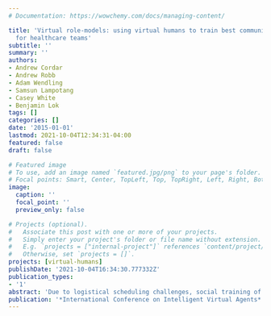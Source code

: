 ```yaml
---
# Documentation: https://wowchemy.com/docs/managing-content/

title: 'Virtual role-models: using virtual humans to train best communication practices
  for healthcare teams'
subtitle: ''
summary: ''
authors:
- Andrew Cordar
- Andrew Robb
- Adam Wendling
- Samsun Lampotang
- Casey White
- Benjamin Lok
tags: []
categories: []
date: '2015-01-01'
lastmod: 2021-10-04T12:34:31-04:00
featured: false
draft: false

# Featured image
# To use, add an image named `featured.jpg/png` to your page's folder.
# Focal points: Smart, Center, TopLeft, Top, TopRight, Left, Right, BottomLeft, Bottom, BottomRight.
image:
  caption: ''
  focal_point: ''
  preview_only: false

# Projects (optional).
#   Associate this post with one or more of your projects.
#   Simply enter your project's folder or file name without extension.
#   E.g. `projects = ["internal-project"]` references `content/project/deep-learning/index.md`.
#   Otherwise, set `projects = []`.
projects: [virtual-humans]
publishDate: '2021-10-04T16:34:30.777332Z'
publication_types:
- '1'
abstract: 'Due to logistical scheduling challenges, social training of conflict resolution skills with healthcare professionals is a difficult task. To overcome these challenges, we used virtual humans to fill in as surgical teammates and train conflict resolution skills in a surgical scenario. Surgical technologists were recruited at a United States teaching hospital to interact with a virtual nurse, virtual surgeon, and virtual anesthesiologist in a team training exercise. Leveraging social learning theory, the virtual nurse on the team modeled one of two conflict resolution strategies, either best practices or bad practices, during an important decision moment in the exercise. In a second important decision moment, we assessed if surgical technologists demonstrated the conflict resolution model they observed. We found human participants were successfully able to demonstrate the ideal conflict resolution strategy after observing the virtual nurse model best practices. While we found participants were positively influenced by the best practices model, we also found that conversely, the bad practices model negatively influenced participants’ conflict resolution behavior. If humans can be positively influenced by virtual humans, this form of social training could transform medical team training, empowering more healthcare professionals to speak up, and potentially decreasing the chances of patient morbidity or death in the OR.'
publication: '*International Conference on Intelligent Virtual Agents*'
---
```


